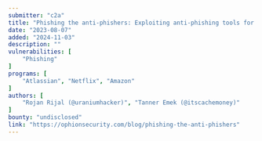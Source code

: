 ```yaml
---
submitter: "c2a"
title: "Phishing the anti-phishers: Exploiting anti-phishing tools for internal access"
date: "2023-08-07"
added: "2024-11-03"
description: ""
vulnerabilities: [
    "Phishing"
]
programs: [
    "Atlassian", "Netflix", "Amazon"
]
authors: [
    "Rojan Rijal (@uraniumhacker)", "Tanner Emek (@itscachemoney)"
]
bounty: "undisclosed"
link: "https://ophionsecurity.com/blog/phishing-the-anti-phishers"
---
```




